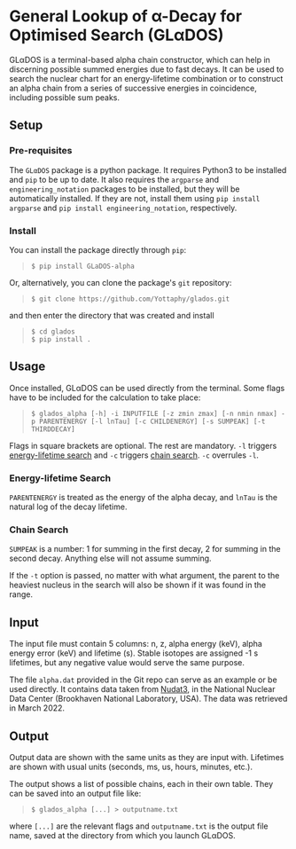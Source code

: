 # General Lookup of α-Decay for Optimised Search (GLαDOS) #

GLαDOS is a terminal-based alpha chain constructor, which can help in discerning possible summed energies due to fast decays. It can be used to search the nuclear chart for an energy-lifetime combination or to construct an alpha chain from a series of successive energies in coincidence, including possible sum peaks. 

## Setup
### Pre-requisites
The `GLαDOS` package is a python package. It requires Python3 to be installed and `pip` to be up to date. It also requires the `argparse` and `engineering_notation` packages to be installed, but they will be automatically installed. If they are not, install them using `pip install argparse` and `pip install engineering_notation`, respectively.

### Install
You can install the package directly through `pip`: 

>`$ pip install GLaDOS-alpha`

Or, alternatively, you can clone the package's `git` repository:

>`$ git clone https://github.com/Yottaphy/glados.git`

and then enter the directory that was created and install

> `$ cd glados`\
> `$ pip install .`

## Usage
Once installed, GLαDOS can be used directly from the terminal. Some flags have to be included for the calculation to take place:
> `$ glados_alpha [-h] -i INPUTFILE [-z zmin zmax] [-n nmin nmax] -p PARENTENERGY [-l lnTau] [-c CHILDENERGY] [-s SUMPEAK] [-t THIRDDECAY]`

Flags in square brackets are optional. The rest are mandatory. `-l` triggers [energy-lifetime search](#energy-lifetime-search) and `-c` triggers [chain search](#chain-search). `-c` overrules `-l`.

### Energy-lifetime Search
`PARENTENERGY` is treated as the energy of the alpha decay, and `lnTau` is the natural log of the decay lifetime. 

### Chain Search
`SUMPEAK` is a number: 1 for summing in the first decay, 2 for summing in the second decay. Anything else will not assume summing.

If the `-t` option is passed, no matter with what argument, the parent to the heaviest nucleus in the search will also be shown if it was found in the range.
## Input

The input file must contain 5 columns: n, z, alpha energy (keV), alpha energy error (keV) and lifetime (s). Stable isotopes are assigned -1 s lifetimes, but any negative value would serve the same purpose. 

The file `alpha.dat` provided in the Git repo can serve as an example or be used directly. It contains data taken from [Nudat3](https://www.nndc.bnl.gov/nudat3/), in the National Nuclear Data Center (Brookhaven National Laboratory, USA). The data was retrieved in March 2022. 

## Output

Output data are shown with the same units as they are input with. Lifetimes are shown with usual units (seconds, ms, us, hours, minutes, etc.).

The output shows a list of possible chains, each in their own table. They can be saved into an output file like:

> `$ glados_alpha [...] > outputname.txt`

where `[...]` are the relevant flags and `outputname.txt` is the output file name, saved at the directory from which you launch GLαDOS.
